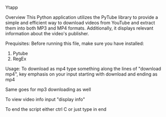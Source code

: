 Ytapp 

Overview
This Python application utilizes the PyTube library to provide a simple and efficient way to download videos from YouTube and extract them into both MP3 and MP4 formats. Additionally, it displays relevant information about the video's publisher.

Prequisites:
Before running this file, make sure you have installed:
1. Pytube
2. RegEx

Usage:
To download as mp4 type something along the lines of "download mp4", key emphasis on your input starting with download and ending as mp4

Same goes for mp3 downloading as well

To view video info input "display info"

To end the script either ctrl C or just type in end

